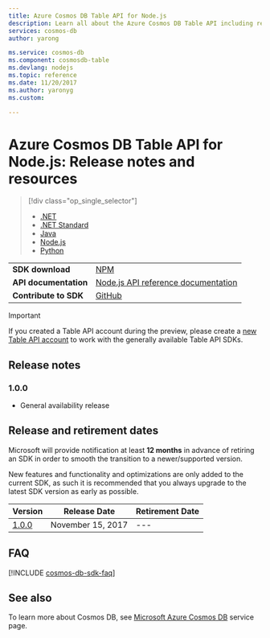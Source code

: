 ```yaml
---
title: Azure Cosmos DB Table API for Node.js
description: Learn all about the Azure Cosmos DB Table API including release dates, retirement dates, and changes made between each version.
services: cosmos-db
author: yarong

ms.service: cosmos-db
ms.component: cosmosdb-table
ms.devlang: nodejs
ms.topic: reference
ms.date: 11/20/2017
ms.author: yaronyg
ms.custom: 

---
```

# Azure Cosmos DB Table API for Node.js: Release notes and resources
> [!div class="op_single_selector"]
> * [.NET](table-sdk-dotnet.md)
> * [.NET Standard](table-sdk-dotnet-standard.md)
> * [Java](table-sdk-java.md)
> * [Node.js](table-sdk-nodejs.md)
> * [Python](table-sdk-python.md)
 

|   |   |
|---|---|
|**SDK download**|[NPM](https://www.npmjs.com/package/azure-storage)|
|**API documentation**|[Node.js API reference documentation](https://azure.github.io/azure-storage-node/)|
|**Contribute to SDK**|[GitHub](https://github.com/Azure/azure-storage-node#contribute)|

> [!IMPORTANT]
> If you created a Table API account during the preview, please create a [new Table API account](create-table-dotnet.md#create-a-database-account) to work with the generally available Table API SDKs.
>

## Release notes

### <a name="1.0.0"/>1.0.0
* General availability release

## Release and retirement dates
Microsoft will provide notification at least **12 months** in advance of retiring an SDK in order to smooth the transition to a newer/supported version.

New features and functionality and optimizations are only added to the current SDK, as such it is  recommended that you always upgrade to the latest SDK version as early as possible. 

| Version | Release Date | Retirement Date |
| --- | --- | --- |
| [1.0.0](#1.0.0) |November 15, 2017 |--- |

## FAQ
[!INCLUDE [cosmos-db-sdk-faq](../../includes/cosmos-db-sdk-faq.md)]

## See also
To learn more about Cosmos DB, see [Microsoft Azure Cosmos DB](https://azure.microsoft.com/services/cosmos-db/) service page. 

